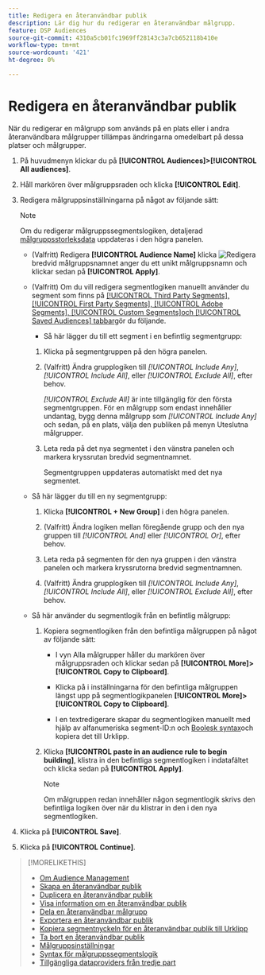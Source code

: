 ```yaml
---
title: Redigera en återanvändbar publik
description: Lär dig hur du redigerar en återanvändbar målgrupp.
feature: DSP Audiences
source-git-commit: 4310a5cb01fc1969ff28143c3a7cb652118b410e
workflow-type: tm+mt
source-wordcount: '421'
ht-degree: 0%

---
```


# Redigera en återanvändbar publik

När du redigerar en målgrupp som används på en plats eller i andra återanvändbara målgrupper tillämpas ändringarna omedelbart på dessa platser och målgrupper.<!-- verify -->

1. På huvudmenyn klickar du på **[!UICONTROL Audiences]>[!UICONTROL All audiences]**.

1. Håll markören över målgruppsraden och klicka **[!UICONTROL Edit]**.

1. Redigera målgruppsinställningarna på något av följande sätt:

   >[!NOTE]
   >
   >Om du redigerar målgruppssegmentslogiken, detaljerad [målgruppsstorleksdata](audience-about.md) uppdateras i den högra panelen.

   * (Valfritt) Redigera **[!UICONTROL Audience Name]** klicka ![Redigera](/help/dsp/assets/edit.png) bredvid målgruppsnamnet anger du ett unikt målgruppsnamn och klickar sedan på **[!UICONTROL Apply]**.

   * (Valfritt) Om du vill redigera segmentlogiken manuellt använder du segment som finns på [[!UICONTROL Third Party Segments], [!UICONTROL First Party Segments], [!UICONTROL Adobe Segments], [!UICONTROL Custom Segments]och [!UICONTROL Saved Audiences] tabbar](audience-settings.md)gör du följande.

      * Så här lägger du till ett segment i en befintlig segmentgrupp:
      1. Klicka på segmentgruppen på den högra panelen.

      1. (Valfritt) Ändra grupplogiken till *[!UICONTROL Include Any]*, *[!UICONTROL Include All]*, eller *[!UICONTROL Exclude All]*, efter behov.

         *[!UICONTROL Exclude All]* är inte tillgänglig för den första segmentgruppen. För en målgrupp som endast innehåller undantag, bygg denna målgrupp som *[!UICONTROL Include Any]* och sedan, på en plats, välja den publiken på menyn Uteslutna målgrupper.

      1. Leta reda på det nya segmentet i den vänstra panelen och markera kryssrutan bredvid segmentnamnet.

         Segmentgruppen uppdateras automatiskt med det nya segmentet.
   * Så här lägger du till en ny segmentgrupp:

      1. Klicka **[!UICONTROL + New Group]** i den högra panelen.

      1. (Valfritt) Ändra logiken mellan föregående grupp och den nya gruppen till *[!UICONTROL And]* eller *[!UICONTROL Or]*, efter behov.

      1. Leta reda på segmenten för den nya gruppen i den vänstra panelen och markera kryssrutorna bredvid segmentnamnen.

      1. (Valfritt) Ändra grupplogiken till *[!UICONTROL Include Any]*, *[!UICONTROL Include All]*, eller *[!UICONTROL Exclude All]*, efter behov.
   * Så här använder du segmentlogik från en befintlig målgrupp:

      1. Kopiera segmentlogiken från den befintliga målgruppen på något av följande sätt:

         * I vyn Alla målgrupper håller du markören över målgruppsraden och klickar sedan på **[!UICONTROL More]>[!UICONTROL Copy to Clipboard]**.

         * Klicka på i inställningarna för den befintliga målgruppen längst upp på segmentlogikpanelen **[!UICONTROL More]>[!UICONTROL Copy to Clipboard]**.

         * I en textredigerare skapar du segmentlogiken manuellt med hjälp av alfanumeriska segment-ID:n och [Boolesk syntax](audience-segment-logic-syntax.md)och kopiera det till Urklipp.
      1. Klicka **[!UICONTROL paste in an audience rule to begin building]**, klistra in den befintliga segmentlogiken i indatafältet och klicka sedan på **[!UICONTROL Apply]**.

         >[!NOTE]
         >
         >Om målgruppen redan innehåller någon segmentlogik skrivs den befintliga logiken över när du klistrar in den i den nya segmentlogiken.





1. Klicka på **[!UICONTROL Save]**.

1. Klicka på **[!UICONTROL Continue]**.

>[!MORELIKETHIS]
>
>* [Om Audience Management](audience-about.md)
>* [Skapa en återanvändbar publik](reusable-audience-create.md)
>* [Duplicera en återanvändbar publik](reusable-audience-duplicate.md)
>* [Visa information om en återanvändbar publik](reusable-audience-view-details.md)
>* [Dela en återanvändbar målgrupp](reusable-audience-share.md)
>* [Exportera en återanvändbar publik](reusable-audience-export.md)
>* [Kopiera segmentnyckeln för en återanvändbar publik till Urklipp](reusable-audience-clipboard.md)
>* [Ta bort en återanvändbar publik](reusable-audience-delete.md)
>* [Målgruppsinställningar](audience-settings.md)
>* [Syntax för målgruppssegmentslogik](audience-segment-logic-syntax.md)
>* [Tillgängliga dataproviders från tredje part](third-party-data-providers.md)

